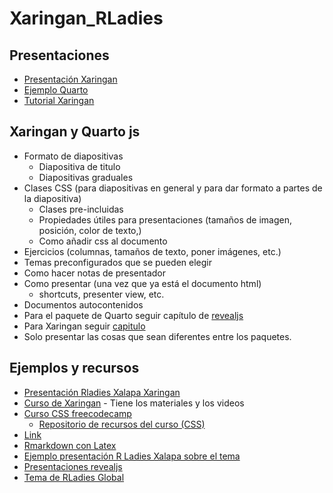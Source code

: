# Xaringan_RLadies

## Presentaciones

- [Presentación Xaringan](https://haydeeperuyero.github.io/Xaringan_RLadies/xaringan.html)
- [Ejemplo Quarto](https://haydeeperuyero.github.io/Xaringan_RLadies/revealjs.html)
- [Tutorial Xaringan](https://haydeeperuyero.github.io/Xaringan_RLadies/tutorial/ejemplo-diapositivas-xaringan.html)


## **Xaringan y Quarto js**

- Formato de diapositivas
  - Diapositiva de titulo 
  - Diapositivas graduales 
- Clases CSS (para diapositivas en general y para dar formato a partes de la diapositiva)
  - Clases pre-incluidas
  - Propiedades útiles para presentaciones (tamaños de imagen, posición, color de texto,)
  - Como añadir css al documento 
- Ejercicios (columnas, tamaños de texto, poner imágenes, etc.)
- Temas preconfigurados que se pueden elegir
- Como hacer notas de presentador
- Como presentar (una vez que ya está el documento html)
  - shortcuts, presenter view, etc. 
- Documentos autocontenidos 
- Para el paquete de Quarto seguir capítulo de [revealjs](https://quarto.org/docs/presentations/revealjs/)
- Para Xaringan seguir [capitulo](https://bookdown.org/yihui/rmarkdown/xaringan.html) 
- Solo presentar las cosas que sean diferentes entre los paquetes.

## **Ejemplos y recursos**
- [Presentación Rladies Xalapa Xaringan](https://slides.silviacanelon.com/introduccion-xaringan)
- [Curso de Xaringan](https://spcanelon.github.io/xaringan-basics-and-beyond/) - Tiene los materiales y los videos 
- [Curso CSS freecodecamp](https://www.youtube.com/watch?v=OXGznpKZ_sA&ab_channel=freeCodeCamp.org)
  - [Repositorio de recursos del curso (CSS)](https://github.com/gitdagray/css_course)
- [Link](https://bookdown.org/yihui/rmarkdown/xaringan.html)
- [Rmarkdown con Latex](https://github.com/HaydeePeruyero/Rmarkdown_and_LaTeX)
- [Ejemplo presentación R Ladies Xalapa sobre el tema](https://www.youtube.com/watch?v=uBXEtM-OHlI&ab_channel=R-LadiesXalapa)
- [Presentaciones revealjs](https://quarto.org/docs/presentations/revealjs/)
- [Tema de RLadies Global](https://www.apreshill.com/project/rladies-xaringan/)
